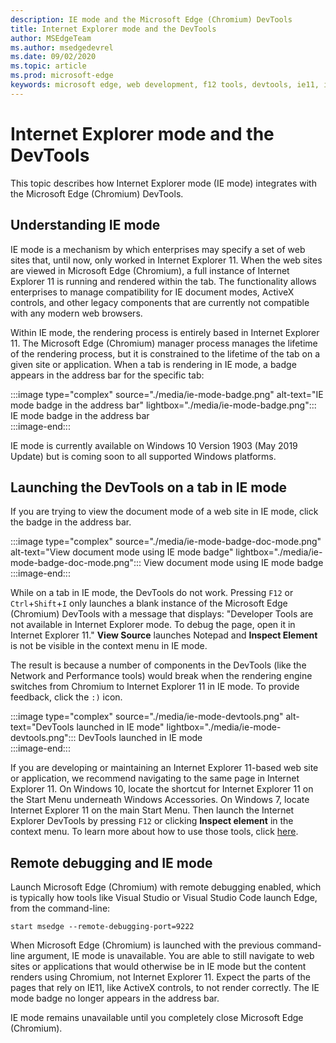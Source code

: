 ```yaml
---
description: IE mode and the Microsoft Edge (Chromium) DevTools
title: Internet Explorer mode and the DevTools
author: MSEdgeTeam
ms.author: msedgedevrel
ms.date: 09/02/2020
ms.topic: article
ms.prod: microsoft-edge
keywords: microsoft edge, web development, f12 tools, devtools, ie11, internet explorer 11, ie mode
---
```


# Internet Explorer mode and the DevTools  

This topic describes how Internet Explorer mode \(IE mode\) integrates with the Microsoft Edge \(Chromium\) DevTools.  

## Understanding IE mode  

IE mode is a mechanism by which enterprises may specify a set of web sites that, until now, only worked in Internet Explorer 11.  When the web sites are viewed in Microsoft Edge \(Chromium\), a full instance of Internet Explorer 11 is running and rendered within the tab.  The functionality allows enterprises to manage compatibility for IE document modes, ActiveX controls, and other legacy components that are currently not compatible with any modern web browsers.  

Within IE mode, the rendering process is entirely based in Internet Explorer 11.  The Microsoft Edge \(Chromium\) manager process manages the lifetime of the rendering process, but it is constrained to the lifetime of the tab on a given site or application.  When a tab is rendering in IE mode, a badge appears in the address bar for the specific tab:  

:::image type="complex" source="./media/ie-mode-badge.png" alt-text="IE mode badge in the address bar" lightbox="./media/ie-mode-badge.png":::
   IE mode badge in the address bar  
:::image-end:::  

IE mode is currently available on Windows 10 Version 1903 \(May 2019 Update\) but is coming soon to all supported Windows platforms.  

## Launching the DevTools on a tab in IE mode  

If you are trying to view the document mode of a web site in IE mode, click the badge in the address bar.  

:::image type="complex" source="./media/ie-mode-badge-doc-mode.png" alt-text="View document mode using IE mode badge" lightbox="./media/ie-mode-badge-doc-mode.png":::
   View document mode using IE mode badge  
:::image-end:::  

While on a tab in IE mode, the DevTools do not work.  Pressing `F12` or `Ctrl`+`Shift`+`I` only launches a blank instance of the Microsoft Edge \(Chromium\) DevTools with a message that displays:  "Developer Tools are not available in Internet Explorer mode.  To debug the page, open it in Internet Explorer 11."  **View Source** launches Notepad and **Inspect Element** is not be visible in the context menu in IE mode.  

The result is because a number of components in the DevTools \(like the Network and Performance tools\) would break when the rendering engine switches from Chromium to Internet Explorer 11 in IE mode.  To provide feedback, click the `:)` icon.  

:::image type="complex" source="./media/ie-mode-devtools.png" alt-text="DevTools launched in IE mode" lightbox="./media/ie-mode-devtools.png":::
   DevTools launched in IE mode  
:::image-end:::  

If you are developing or maintaining an Internet Explorer 11-based web site or application, we recommend navigating to the same page in Internet Explorer 11.  On Windows 10, locate the shortcut for Internet Explorer 11 on the Start Menu underneath Windows Accessories.  On Windows 7, locate Internet Explorer 11 on the main Start Menu.  Then launch the Internet Explorer DevTools by pressing `F12` or clicking **Inspect element** in the context menu.  To learn more about how to use those tools, click [here](/previous-versions/windows/internet-explorer/ie-developer/samples/bg182326(v%3dvs.85)).  

## Remote debugging and IE mode  

Launch Microsoft Edge \(Chromium\) with remote debugging enabled, which is typically how tools like Visual Studio or Visual Studio Code launch Edge, from the command-line:  

```shell
start msedge --remote-debugging-port=9222
```  

When Microsoft Edge \(Chromium\) is launched with the previous command-line argument, IE mode is unavailable.  You are able to still navigate to web sites or applications that would otherwise be in IE mode but the content renders using Chromium, not Internet Explorer 11.  Expect the parts of the pages that rely on IE11, like ActiveX controls, to not render correctly.  The IE mode badge no longer appears in the address bar.  

IE mode remains unavailable until you completely close Microsoft Edge \(Chromium\).  
